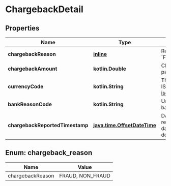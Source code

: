 
# ChargebackDetail

## Properties
Name | Type | Description | Notes
------------ | ------------- | ------------- | -------------
**chargebackReason** | [**inline**](#ChargebackReason) | Reason for chargeback which can be &#x60;Fraud&#x60; or &#x60;Non Fraud&#x60;. | 
**chargebackAmount** | **kotlin.Double** | Chargeback amount received by the partner. | 
**currencyCode** | **kotlin.String** | The 3-letter currency code defined in ISO 4217. https://www.currency-iso.org/dam/downloads/lists/list_one.xml. | 
**bankReasonCode** | **kotlin.String** | Unique code provided by the acquiring bank for the category of fraud. |  [optional]
**chargebackReportedTimestamp** | [**java.time.OffsetDateTime**](java.time.OffsetDateTime.md) | Date and time when the chargeback was reported to the partner, in ISO-8061 date and time format &#x60;yyyy-MM-ddTHH:mm:ss.SSSZ&#x60;. |  [optional]


<a name="ChargebackReason"></a>
## Enum: chargeback_reason
Name | Value
---- | -----
chargebackReason | FRAUD, NON_FRAUD



